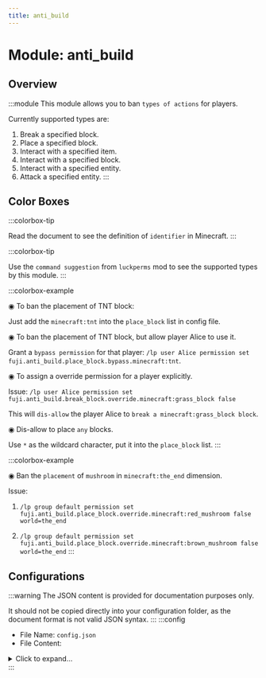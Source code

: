 ```yaml
---
title: anti_build
---
```



# Module: anti_build

## Overview
:::module
This module allows you to ban `types of actions` for players.

Currently supported types are:
1. Break a specified block.
2. Place a specified block.
3. Interact with a specified item.
4. Interact with a specified block.
5. Interact with a specified entity.
6. Attack a specified entity.
:::
## Color Boxes

:::colorbox-tip

Read the document to see the definition of `identifier` in Minecraft.
:::

:::colorbox-tip

Use the `command suggestion` from `luckperms` mod to see the supported types by this module.
:::

:::colorbox-example

◉ To ban the placement of TNT block:

Just add the `minecraft:tnt` into the `place_block` list in config file.



◉ To ban the placement of TNT block, but allow player Alice to use it.

Grant a `bypass permission` for that player: `/lp user Alice permission set fuji.anti_build.place_block.bypass.minecraft:tnt`.



◉ To assign a override permission for a player explicitly.

Issue: `/lp user Alice permission set fuji.anti_build.break_block.override.minecraft:grass_block false`

This will `dis-allow` the player Alice to `break a minecraft:grass_block block`.



◉ Dis-allow to place `any` blocks.

Use `*` as the wildcard character, put it into the `place_block` list.
:::

:::colorbox-example

◉ Ban the `placement` of `mushroom` in `minecraft:the_end` dimension.

Issue:

1. `/lp group default permission set fuji.anti_build.place_block.override.minecraft:red_mushroom false world=the_end`

2. `/lp group default permission set fuji.anti_build.place_block.override.minecraft:brown_mushroom false world=the_end`
:::

## Configurations
:::warning
The JSON content is provided for documentation purposes only.

It should not be copied directly into your configuration folder, as the document format is not valid JSON syntax.
:::
:::config
- File Name: `config.json`
- File Content: 
<details>

<summary>Click to expand...</summary>

```json showLineNumbers title="config/fuji/modules/anti_build/config.json"
{
  "anti_types": {
    "break_block": {
      "enable": true,
      "id": [
        "minecraft:gold_block"
      ]
    },
    "place_block": {
      "enable": true,
      "id": [
        "minecraft:tnt"
      ]
    },
    "interact_item": {
      "enable": true,
      "id": [
        "minecraft:lava_bucket"
      ]
    },
    "interact_block": {
      "enable": true,
      "id": [
        "minecraft:lever"
      ]
    },
    "interact_entity": {
      "enable": true,
      "id": [
        "minecraft:villager"
      ]
    },
    "attack_entity": {
      "enable": true,
      "id": [
        "minecraft:villager"
      ]
    }
  }
}
```
</details>
:::
